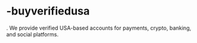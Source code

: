 # -buyverifiedusa
. We provide verified USA-based accounts for payments, crypto, banking, and social platforms.
